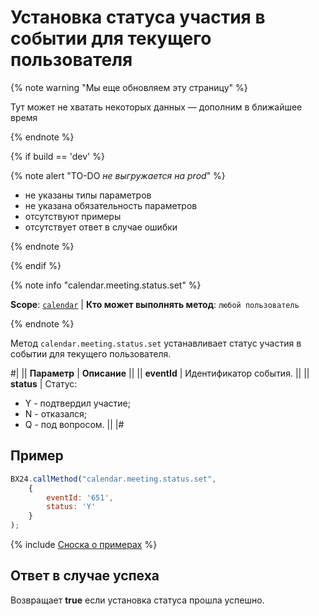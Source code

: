 # Установка статуса участия в событии для текущего пользователя

{% note warning "Мы еще обновляем эту страницу" %}

Тут может не хватать некоторых данных — дополним в ближайшее время

{% endnote %}

{% if build == 'dev' %}

{% note alert "TO-DO _не выгружается на prod_" %}

- не указаны типы параметров
- не указана обязательность параметров
- отсутствуют примеры
- отсутствует ответ в случае ошибки

{% endnote %}

{% endif %}

{% note info "calendar.meeting.status.set" %}

**Scope**: [`calendar`](../scopes/permissions.md) | **Кто может выполнять метод**: `любой пользователь`

{% endnote %}

Метод `calendar.meeting.status.set` устанавливает статус участия в событии для текущего пользователя.

#|
|| **Параметр** | **Описание** ||
|| **eventId** | Идентификатор события. ||
|| **status** | Статус: 
- Y - подтвердил участие; 
- N - отказался; 
- Q - под вопросом. ||
|#

## Пример

```js
BX24.callMethod("calendar.meeting.status.set",
    {
        eventId: '651',
        status: 'Y'
    }
);
```

{% include [Сноска о примерах](../../_includes/examples.md) %}

## Ответ в случае успеха

Возвращает **true** если установка статуса прошла успешно.